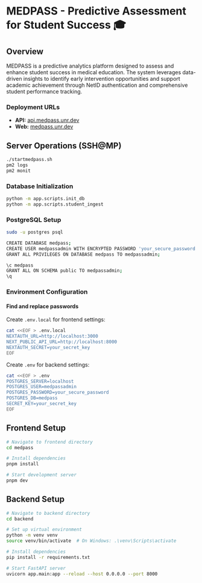 # MEDPASS - Predictive Assessment for Student Success 🎓

## Overview
MEDPASS is a predictive analytics platform designed to assess and enhance student success in medical education. The system leverages data-driven insights to identify early intervention opportunities and support academic achievement through NetID authentication and comprehensive student performance tracking.

### Deployment URLs
- **API:** [api.medpass.unr.dev](https://api.medpass.unr.dev)
- **Web:** [medpass.unr.dev](https://medpass.unr.dev)

## Server Operations (SSH@MP)
```bash
./startmedpass.sh
pm2 logs
pm2 monit
```

### Database Initialization
```bash
python -m app.scripts.init_db
python -m app.scripts.student_ingest
```

### PostgreSQL Setup
```bash
sudo -u postgres psql

CREATE DATABASE medpass;
CREATE USER medpassadmin WITH ENCRYPTED PASSWORD 'your_secure_password';
GRANT ALL PRIVILEGES ON DATABASE medpass TO medpassadmin;

\c medpass
GRANT ALL ON SCHEMA public TO medpassadmin;
\q
```

### Environment Configuration

#### Find and replace passwords

Create `.env.local` for frontend settings:
```bash
cat <<EOF > .env.local
NEXTAUTH_URL=http://localhost:3000
NEXT_PUBLIC_API_URL=http://localhost:8000
NEXTAUTH_SECRET=your_secret_key
EOF
```

Create `.env` for backend settings:
```bash
cat <<EOF > .env
POSTGRES_SERVER=localhost
POSTGRES_USER=medpassadmin
POSTGRES_PASSWORD=your_secure_password
POSTGRES_DB=medpass
SECRET_KEY=your_secret_key
EOF
```

## Frontend Setup
```bash
# Navigate to frontend directory
cd medpass

# Install dependencies
pnpm install

# Start development server
pnpm dev
```

## Backend Setup
```bash
# Navigate to backend directory
cd backend

# Set up virtual environment
python -m venv venv
source venv/bin/activate  # On Windows: .\venv\Scripts\activate

# Install dependencies
pip install -r requirements.txt

# Start FastAPI server
uvicorn app.main:app --reload --host 0.0.0.0 --port 8000
```

